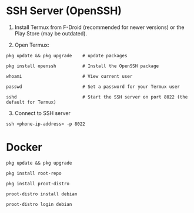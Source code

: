 # SSH Server (OpenSSH)
1. Install Termux from F-Droid (recommended for newer versions) or the Play Store (may be outdated).

2. Open Termux:
```shell
pkg update && pkg upgrade    # update packages

pkg install openssh          # Install the OpenSSH package

whoami                       # View current user

passwd                       # Set a password for your Termux user

sshd                         # Start the SSH server on port 8022 (the default for Termux)
```

3. Connect to SSH server
```shell
ssh <phone-ip-address> -p 8022
```

# Docker
```shell
pkg update && pkg upgrade

pkg install root-repo

pkg install proot-distro

proot-distro install debian
```
```shell
proot-distro login debian
```
